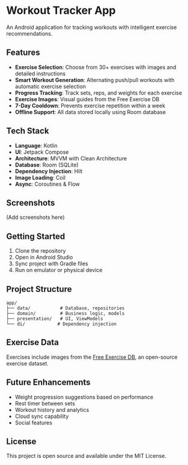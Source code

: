 # Workout Tracker App

An Android application for tracking workouts with intelligent exercise recommendations.

## Features

- **Exercise Selection**: Choose from 30+ exercises with images and detailed instructions
- **Smart Workout Generation**: Alternating push/pull workouts with automatic exercise selection
- **Progress Tracking**: Track sets, reps, and weights for each exercise
- **Exercise Images**: Visual guides from the Free Exercise DB
- **7-Day Cooldown**: Prevents exercise repetition within a week
- **Offline Support**: All data stored locally using Room database

## Tech Stack

- **Language**: Kotlin
- **UI**: Jetpack Compose
- **Architecture**: MVVM with Clean Architecture
- **Database**: Room (SQLite)
- **Dependency Injection**: Hilt
- **Image Loading**: Coil
- **Async**: Coroutines & Flow

## Screenshots

(Add screenshots here)

## Getting Started

1. Clone the repository
2. Open in Android Studio
3. Sync project with Gradle files
4. Run on emulator or physical device

## Project Structure

```
app/
├── data/           # Database, repositories
├── domain/         # Business logic, models
├── presentation/   # UI, ViewModels
└── di/            # Dependency injection
```

## Exercise Data

Exercises include images from the [Free Exercise DB](https://github.com/yuhonas/free-exercise-db), an open-source exercise dataset.

## Future Enhancements

- Weight progression suggestions based on performance
- Rest timer between sets
- Workout history and analytics
- Cloud sync capability
- Social features

## License

This project is open source and available under the MIT License.